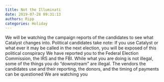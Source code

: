 ```yaml
---
title: Not the Illuminati
date: 2019-07-28 09:31:13
authors: Ripp
categories: Holiday
---
```


 We will be watching the campaign reports of the candidates to see what Catalyst changes into.
Political candidates take note: If you use Catalyst or what ever it may be called in the next election, you will be exposed of this political conspiracy 
We have reported you to the Federal Election Commission, the IRS and the FBI.  While what you are doing is not illegal, some of the things you do “downstream” are illegal.  The vendors the candidates use and their reporting, the donors, and the timing of payments can be questioned
We are watching you